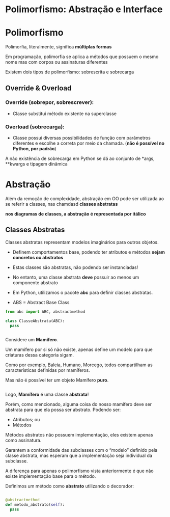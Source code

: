 # Polimorfismo: Abstração e Interface

# Polimorfismo

Polimorfia, literalmente, significa **múltiplas formas**

Em programação, polimorfia se aplica a métodos que possuem o mesmo nome mas com corpos ou assinaturas diferentes

Existem dois tipos de polimorfismo: sobrescrita e sobrecarga

## Override & Overload

### Override (sobrepor, sobrescrever):

- Classe substitui método existente na superclasse

### Overload (sobrecarga):

- Classe possui diversas possibilidades de função com parâmetros diferentes e escolhe a correta por meio da chamada. (**não é possível no Python, por padrão**)

A não existência de sobrecarga em Python se dá ao conjunto de *args, **kwargs e tipagem dinâmica

# Abstração

Além da remoção de complexidade, abstração em OO pode ser utilizada ao se referir a classes, nas chamdasd **classes abstratas**

**nos diagramas de classes, a abstração é representada por itálico**

## Classes Abstratas

Classes abstratas representam modelos imaginários para outros objetos.

- Definem comportamentos base, podendo ter atributos e métodos **sejam concretos ou abstratos**

- Estas classes são abstratas, não podendo ser instanciadas!

- No entanto, uma classe abstrata **deve** possuir ao menos um componente abstrato

- Em Python, utilizamos o pacote **abc** para definir classes abstratas.

- ABS = Abstract Base Class

```python
from abc import ABC, abstractmethod

class ClasseAbstrata(ABC):
  pass

```

<img>

Considere um **Mamífero**.

Um mamífero por si só não existe, apenas define um modelo para que criaturas dessa categoria sigam. 

Como por exemplo, Baleia, Humano, Morcego, todos compartilham as características definidas por mamíferos.

Mas não é possível ter um objeto Mamífero **puro**.

<img>

Logo, **Mamífero** é uma classe **abstrata**!

Porém, como mencionado, alguma coisa do nosso mamífero deve ser abstrata para que ela possa ser abstrato. Podendo ser:

- Atributos; ou
- Métodos

Métodos abstratos não possuem implementação, eles existem apenas como assinatura.

Garantem a conformidade das subclasses com o “modelo” definido pela classe abstrata, mas esperam que a implementação seja individual da subclasse.

A diferença para apenas o polimorfismo vista anteriormente é que não existe implementação base para o método.

Definimos um método como **abstrato** utilizando o decorador:

```python

@abstractmethod
def metodo_abstrato(self):
  pass

```

<img>



